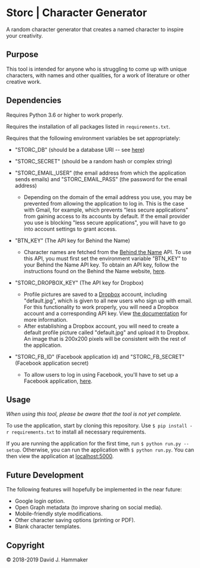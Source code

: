 # Storc | Character Generator

A random character generator that creates a named character to inspire your creativity.

## Purpose

This tool is intended for anyone who is struggling to come up with unique characters, with names and other qualities, for a work of literature or other creative work.

## Dependencies

Requires Python 3.6 or higher to work properly.

Requires the installation of all packages listed in `requirements.txt`.

Requires that the following environment variables be set appropriately:
* "STORC_DB" (should be a database URI -- see [here](http://flask-sqlalchemy.pocoo.org/2.3/quickstart/))
* "STORC_SECRET" (should be a random hash or complex string)


* "STORC_EMAIL_USER" (the email address from which the application sends emails) and "STORC_EMAIL_PASS" (the password for the email address)
    * Depending on the domain of the email address you use, you may be prevented from allowing the application to log in. This is the case with Gmail, for example, which prevents "less secure applications" from gaining access to its accounts by default. If the email provider you use is blocking "less secure applications", you will have to go into account settings to grant access.


* "BTN_KEY" (The API key for Behind the Name)
    * Character names are fetched from the [Behind the Name](https://www.behindthename.com/) API. To use this API, you must first set the environment variable "BTN_KEY" to your Behind the Name API key. To obtain an API key, follow the instructions found on the Behind the Name website, [here](https://www.behindthename.com/api/).


* "STORC_DROPBOX_KEY" (The API key for Dropbox)
    * Profile pictures are saved to a [Dropbox](https://www.dropbox.com) account, including "default.jpg", which is given to all new users who sign up with email. For this functionality to work properly, you will need a Dropbox account and a corresponding API key. View [the documentation](https://dropbox.github.io/dropbox-api-v2-explorer/) for more information.
    * After establishing a Dropbox account, you will need to create a default profile picture called "default.jpg" and upload it to Dropbox. An image that is 200x200 pixels will be consistent with the rest of the application.


* "STORC_FB_ID" (Facebook application id) and "STORC_FB_SECRET" (Facebook application secret)
    * To allow users to log in using Facebook, you'll have to set up a Facebook application, [here](https://developers.facebook.com/apps/).

## Usage

_When using this tool, please be aware that the tool is not yet complete._

To use the application, start by cloning this repository. Use `$ pip install -r requirements.txt` to install all necessary requirements.

If you are running the application for the first time, run `$ python run.py --setup`. Otherwise, you can run the application with `$ python run.py`. You can then view the application at [localhost:5000](http://localhost:5000/).

## Future Development

The following features will hopefully be implemented in the near future:
* Google login option.
* Open Graph metadata (to improve sharing on social media).
* Mobile-friendly style modifications.
* Other character saving options (printing or PDF).
* Blank character templates.

## Copyright

© 2018-2019 David J. Hammaker
